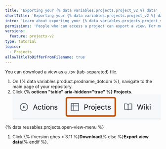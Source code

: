 ```yaml
---
title: 'Exporting your {% data variables.projects.project_v2 %} data'
shortTitle: 'Exporting your {% data variables.projects.project_v2 %} data'
intro: 'Learn about exporting your {% data variables.projects.project_v2 %} data.'
permissions: 'People who can access a project can export a view. For more information, see [AUTOTITLE](/issues/planning-and-tracking-with-projects/managing-your-project/managing-visibility-of-your-projects) and [AUTOTITLE](/issues/planning-and-tracking-with-projects/managing-your-project/managing-access-to-your-projects).'
versions:
  feature: projects-v2
type: tutorial
topics:
  - Projects
allowTitleToDifferFromFilename: true
---
```


You can download a view as a _.tsv_ (tab-separated) file.

1. On {% data variables.product.prodname_dotcom %}, navigate to the main page of your repository.
1. Click **{% octicon "table" aria-hidden="true" %} Projects**.
   ![Screenshot showing a repository's tabs. The "Projects" tab is highlighted with an orange outline.](/assets/images/help/projects-v2/repo-tab.png)

{% data reusables.projects.open-view-menu %}

1. Click {% ifversion ghes < 3.11 %}**Download**{% else %}**Export view data**{% endif %}.
